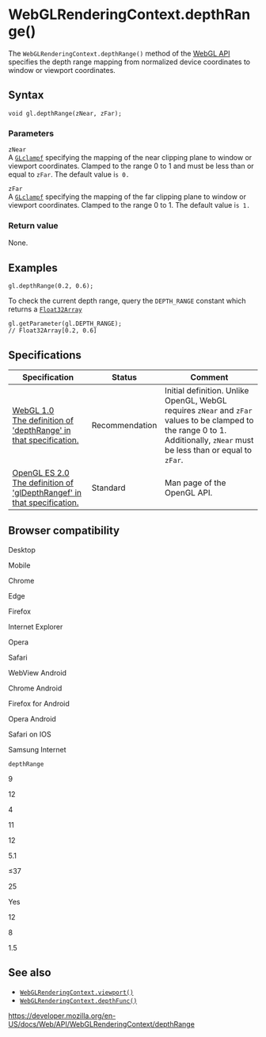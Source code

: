 WebGLRenderingContext.depthRange()
==================================

The `WebGLRenderingContext.depthRange()` method of the [WebGL API](../webgl_api) specifies the depth range mapping from normalized device coordinates to window or viewport coordinates.

Syntax
------

    void gl.depthRange(zNear, zFar);

### Parameters

`zNear`  
A [`GLclampf`](../webgl_api/types) specifying the mapping of the near clipping plane to window or viewport coordinates. Clamped to the range 0 to 1 and must be less than or equal to `zFar`. The default value i`s 0.`

`zFar`  
A [`GLclampf`](../webgl_api/types) specifying the mapping of the far clipping plane to window or viewport coordinates. Clamped to the range 0 to 1. The default value i`s 1.`

### Return value

None.

Examples
--------

    gl.depthRange(0.2, 0.6);

To check the current depth range, query the `DEPTH_RANGE` constant which returns a [`Float32Array`](https://developer.mozilla.org/en-US/docs/Web/JavaScript/Reference/Global_Objects/Float32Array)

    gl.getParameter(gl.DEPTH_RANGE);
    // Float32Array[0.2, 0.6]

Specifications
--------------

<table><thead><tr class="header"><th>Specification</th><th>Status</th><th>Comment</th></tr></thead><tbody><tr class="odd"><td><a href="https://www.khronos.org/registry/webgl/specs/latest/1.0/#5.14.3">WebGL 1.0<br />
<span class="small">The definition of 'depthRange' in that specification.</span></a></td><td><span class="spec-rec">Recommendation</span></td><td>Initial definition. Unlike OpenGL, WebGL requires <code>zNear</code> and <code>zFar</code> values to be clamped to the range 0 to 1. Additionally, <code>zNear</code> must be less than or equal to <code>zFar</code>.</td></tr><tr class="even"><td><a href="https://www.khronos.org/opengles/sdk/docs/man/xhtml/glDepthRangef.xml">OpenGL ES 2.0<br />
<span class="small">The definition of 'glDepthRangef' in that specification.</span></a></td><td><span class="spec-standard">Standard</span></td><td>Man page of the OpenGL API.</td></tr></tbody></table>

Browser compatibility
---------------------

Desktop

Mobile

Chrome

Edge

Firefox

Internet Explorer

Opera

Safari

WebView Android

Chrome Android

Firefox for Android

Opera Android

Safari on IOS

Samsung Internet

`depthRange`

9

12

4

11

12

5.1

≤37

25

Yes

12

8

1.5

See also
--------

-   [`WebGLRenderingContext.viewport()`](viewport)
-   [`WebGLRenderingContext.depthFunc()`](depthfunc)

<a href="https://developer.mozilla.org/en-US/docs/Web/API/WebGLRenderingContext/depthRange" class="_attribution-link">https://developer.mozilla.org/en-US/docs/Web/API/WebGLRenderingContext/depthRange</a>
